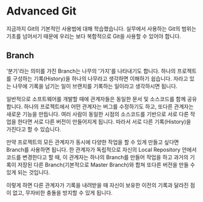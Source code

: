 # Advanced Git

지금까지 Git의 기본적인 사용법에 대해 학습했습니다. 실무에서 사용하는 Git의 범위는 기초를 넘어서기 때문에 우리는 보다 복합적으로 Git을 사용할 수 있어야 합니다.

## Branch

'분기'라는 의미를 가진 Branch는 나무의 '가지'를 나타내기도 합니다. 하나의 프로젝트를 구성하는 기록(History)을 하나의 나무라고 생각하면 이해하기 쉽습니다. 자라고 있는 나무에 기록을 남기는 일이 브랜치를 기록하는 일이라고 생각하시면 됩니다.

일반적으로 소프트웨어를 개발할 때에 관계자들은 동일한 문서 및 소스코드를 함께 공유합니다. 하나의 프로젝트에서 어떤 관계자는 버그를 수정하기도 하고, 또다른 관계자는 새로운 기능을 만듭니다. 여러 사람이 동일한 시점의 소스코드를 기반으로 서로 다른 작업을 한다면 서로 다른 버전이 만들어지게 됩니다. 따라서 서로 다른 기록(History)을 가진다고 할 수 있습니다.

만약 프로젝트의 모든 관계자가 동시에 다양한 작업을 할 수 있게 만들고 싶다면 Branch를 사용하면 됩니다. 한 관계자가 독립적으로 자신의 Local Repository 안에서 코드를 변경한다고 할 때, 이 관계자는 하나의 Branch를 만들어 작업을 하고 과거의 기록이 저장된 다른 Branch(기본적으로 Master Branch)와 합쳐 또다른 버전을 만들 수 있게 되는 것입니다.

이렇게 하면 다른 관계자가 기록을 내려받을 때 자신이 보유한 이전의 기록과 달라진 점이 없고, 무자비한 충돌을 방지할 수 있게 됩니다.